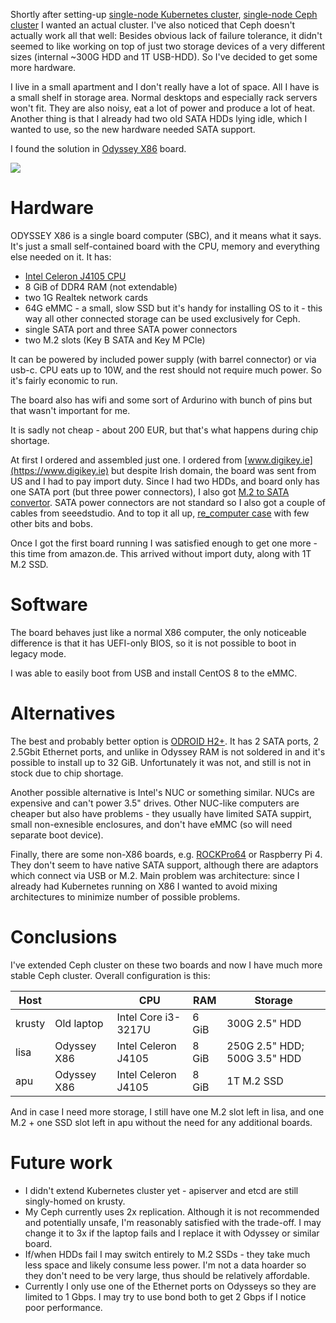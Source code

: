 Shortly after setting-up [single-node Kubernetes cluster](/en/posts/2020/setting-up-single-node-kubernetes-cluster/), [single-node Ceph cluster](/en/posts/2020/setting-up-single-node-ceph-cluster-for-kubernetes/) I wanted an actual cluster. I've also noticed that Ceph doesn't actually work all that well: Besides obvious lack of failure tolerance, it didn't seemed to like working on top of just two storage devices of a very different sizes (internal ~300G HDD and 1T USB-HDD). So I've decided to get some more hardware.

I live in a small apartment and I don't really have a lot of space. All I have is a small shelf in storage area. Normal desktops and especially rack servers won't fit. They are also noisy, eat a lot of power and produce a lot of heat. Another thing is that I already had two old SATA HDDs lying idle, which I wanted to use, so the new hardware needed SATA support.

I found the solution in [Odyssey X86](https://www.seeedstudio.com/ODYSSEY-X86J4105800-p-4445.html) board.

<a href="/posts/2021/odyssey.jpg"><img src="/posts/2021/odyssey_small.jpg"></a>

<!-- TEASER_END -->

# Hardware

ODYSSEY X86 is a single board computer (SBC), and it means what it says. It's just a small self-contained board with the CPU, memory and everything else needed on it. It has:

*   [Intel Celeron J4105 CPU](https://ark.intel.com/content/www/us/en/ark/products/128989/intel-celeron-j4105-processor-4m-cache-up-to-2-50-ghz.html)
*   8 GiB of DDR4 RAM (not extendable)
*   two 1G Realtek network cards
*   64G eMMC - a small, slow SSD but it's handy for installing OS to it - this way all other connected storage can be used exclusively for Ceph.
*   single SATA port and three SATA power connectors
*   two M.2 slots (Key B SATA and Key M PCIe)

It can be powered by included power supply (with barrel connector) or via usb-c. CPU eats up to 10W, and the rest should not require much power. So it's fairly economic to run.

The board also has wifi and some sort of Ardurino with bunch of pins but that wasn't important for me.

It is sadly not cheap - about 200 EUR, but that's what happens during chip shortage.

At first I ordered and assembled just one. I ordered from [www.digikey.ie](https://www.digikey.ie) but despite Irish domain, the board was sent from US and I had to pay import duty. Since I had two HDDs, and board only has one SATA port (but three power connectors), I also got [M.2 to SATA convertor](https://www.seeedstudio.com/M-2-to-SATA-Converter-2-Stacked-Ports-p-4727.html). SATA power connectors are not standard so I also got a couple of cables from seeedstudio. And to top it all up, [re_computer case](https://www.seeedstudio.com/re-computer-case-p-4465.html) with few other bits and bobs.

Once I got the first board running I was satisfied enough to get one more - this time from amazon.de. This arrived without import duty, along with 1T M.2 SSD.

# Software

The board behaves just like a normal X86 computer, the only noticeable difference is that it has UEFI-only BIOS, so it is not possible to boot in legacy mode.

I was able to easily boot from USB and install CentOS 8 to the eMMC.

# Alternatives

The best and probably better option is [ODROID H2+](https://www.hardkernel.com/shop/odroid-h2plus/). It has 2 SATA ports, 2 2.5Gbit Ethernet ports, and unlike in Odyssey RAM is not soldered in and it's possible to install up to 32 GiB. Unfortunately it was not, and still is not in stock due to chip shortage.

Another possible alternative is Intel's NUC or something similar. NUCs are expensive and can't power 3.5" drives. Other NUC-like computers are cheaper but also have problems - they usually have limited SATA suppirt, small non-exnesible enclosures, and don't have eMMC (so will need separate boot device).

Finally, there are some non-X86 boards, e.g. [ROCKPro64](https://www.pine64.org/rockpro64/) or Raspberry Pi 4. They don't seem to have native SATA support, although there are adaptors which connect via USB or M.2. Main problem was architecture: since I already had Kubernetes running on X86 I wanted to avoid mixing architectures to minimize number of possible problems.

# Conclusions

I've extended Ceph cluster on these two boards and now I have much more stable Ceph cluster. Overall configuration is this:

| Host   |             | CPU                 | RAM   | Storage                      |
| ------ | ----------- | ------------------- | ----- | ---------------------------- |
| krusty | Old laptop  | Intel Core i3-3217U | 6 GiB | 300G 2.5" HDD                |
| lisa   | Odyssey X86 | Intel Celeron J4105 | 8 GiB | 250G 2.5" HDD; 500G 3.5" HDD |
| apu    | Odyssey X86 | Intel Celeron J4105 | 8 GiB | 1T M.2 SSD                   |

And in case I need more storage, I still have one M.2 slot left in lisa, and one M.2 + one SSD slot left in apu without the need for any additional boards.

# Future work

*   I didn't extend Kubernetes cluster yet - apiserver and etcd are still singly-homed on krusty.
*   My Ceph currently uses 2x replication. Although it is not recommended and potentially unsafe, I'm reasonably satisfied with the trade-off. I may change it to 3x if the laptop fails and I replace it with Odyssey or similar board.
*   If/when HDDs fail I may switch entirely to M.2 SSDs - they take much less space and likely consume less power. I'm not a data hoarder so they don't need to be very large, thus should be relatively affordable.
*   Currently I only use one of the Ethernet ports on Odysseys so they are limited to 1 Gbps. I may try to use bond both to get 2 Gbps if I notice poor performance.
